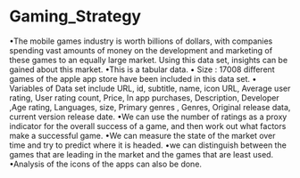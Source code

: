 # Gaming_Strategy
•The mobile games industry is worth billions of dollars, with companies spending vast amounts of money on the development and marketing of these games to an equally large market. Using this data set, insights can be gained about this market.    •This is a tabular data.    • Size  : 17008 different games of the apple app store have been included in this data set.    • Variables of Data set include URL, id, subtitle, name, icon URL, Average user rating, User rating count, Price, In app purchases, Description, Developer ,Age rating, Languages, size, Primary genres , Genres, Original release data, current version release date.    •We can use the number of ratings as a proxy indicator for the overall success of a game, and then work out what factors make a successful game.   •We can measure the state of the market over time and try  to predict where it is headed.    •we can distinguish between the games that are leading in the market and the games that are least used.    •Analysis of the icons of the apps can also be done.
